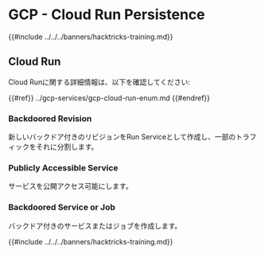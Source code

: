 # GCP - Cloud Run Persistence

{{#include ../../../banners/hacktricks-training.md}}

## Cloud Run

Cloud Runに関する詳細情報は、以下を確認してください:

{{#ref}}
../gcp-services/gcp-cloud-run-enum.md
{{#endref}}

### Backdoored Revision

新しいバックドア付きのリビジョンをRun Serviceとして作成し、一部のトラフィックをそれに分割します。

### Publicly Accessible Service

サービスを公開アクセス可能にします。

### Backdoored Service or Job

バックドア付きのサービスまたはジョブを作成します。

{{#include ../../../banners/hacktricks-training.md}}
